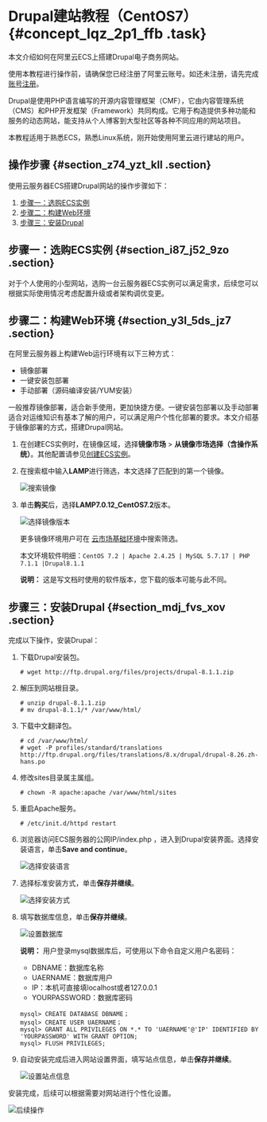 # Drupal建站教程（CentOS7） {#concept_lqz_2p1_ffb .task}

本文介绍如何在阿里云ECS上搭建Drupal电子商务网站。

使用本教程进行操作前，请确保您已经注册了阿里云账号。如还未注册，请先完成[账号注册](https://account.alibabacloud.com/register/intl_register.htm)。

Drupal是使用PHP语言编写的开源内容管理框架（CMF），它由内容管理系统（CMS）和PHP开发框架（Framework）共同构成。它用于构造提供多种功能和服务的动态网站，能支持从个人博客到大型社区等各种不同应用的网站项目。

本教程适用于熟悉ECS，熟悉Linux系统，刚开始使用阿里云进行建站的用户。

## 操作步骤 {#section_z74_yzt_kll .section}

使用云服务器ECS搭建Drupal网站的操作步骤如下：

1.  [步骤一：选购ECS实例](#section_i87_j52_9zo)
2.  [步骤二：构建Web环境](#section_y3l_5ds_jz7)
3.  [步骤三：安装Drupal](#section_mdj_fvs_xov)

## 步骤一：选购ECS实例 {#section_i87_j52_9zo .section}

对于个人使用的小型网站，选购一台云服务器ECS实例可以满足需求，后续您可以根据实际使用情况考虑配置升级或者架构调优变更。

## 步骤二：构建Web环境 {#section_y3l_5ds_jz7 .section}

在阿里云服务器上构建Web运行环境有以下三种方式：

-   镜像部署
-   一键安装包部署
-   手动部署（源码编译安装/YUM安装）

一般推荐镜像部署，适合新手使用，更加快捷方便。一键安装包部署以及手动部署适合对运维知识有基本了解的用户，可以满足用户个性化部署的要求。本文介绍基于镜像部署的方式，搭建Drupal网站。

1.  在创建ECS实例时，在镜像区域，选择**镜像市场** \> **从镜像市场选择（含操作系统）**。其他配置请参见[创建ECS实例](https://ecs.console.aliyun.com/#/create/prepay)。
2.  在搜索框中输入**LAMP**进行筛选，本文选择了匹配到的第一个镜像。 

    ![搜索镜像](http://static-aliyun-doc.oss-cn-hangzhou.aliyuncs.com/assets/img/9771/156756203012507_zh-CN.png)

3.  单击**购买**后，选择**LAMP7.0.12\_CentOS7.2**版本。 

    ![选择镜像版本](http://static-aliyun-doc.oss-cn-hangzhou.aliyuncs.com/assets/img/9771/156756203112508_zh-CN.png)

    更多镜像环境用户可在 [云市场基础环境](https://market.aliyun.com/software?spm=5176.8060583.401001.1.ReWWeQ)中搜索筛选。

    本文环境软件明细：`CentOS 7.2 | Apache 2.4.25 | MySQL 5.7.17 | PHP 7.1.1 |Drupal8.1.1` 

    **说明：** 这是写文档时使用的软件版本，您下载的版本可能与此不同。


## 步骤三：安装Drupal {#section_mdj_fvs_xov .section}

完成以下操作，安装Drupal：

1.  下载Drupal安装包。 

    ``` {#codeblock_eym_wte_4tz}
    # wget http://ftp.drupal.org/files/projects/drupal-8.1.1.zip
    ```

2.  解压到网站根目录。 

    ``` {#codeblock_dnw_tfi_yye}
    # unzip drupal-8.1.1.zip 
    # mv drupal-8.1.1/* /var/www/html/
    ```

3.  下载中文翻译包。 

    ``` {#codeblock_jb5_uss_5zb}
    # cd /var/www/html/
    # wget -P profiles/standard/translations http://ftp.drupal.org/files/translations/8.x/drupal/drupal-8.26.zh-hans.po
    ```

4.  修改sites目录属主属组。 

    ``` {#codeblock_dh0_o87_8d4}
    # chown -R apache:apache /var/www/html/sites
    ```

5.  重启Apache服务。 

    ``` {#codeblock_cdb_vp2_n0e}
    # /etc/init.d/httpd restart
    ```

6.  浏览器访问ECS服务器的公网IP/index.php ，进入到Drupal安装界面。选择安装语言，单击**Save and continue**。 

    ![选择安装语言](http://static-aliyun-doc.oss-cn-hangzhou.aliyuncs.com/assets/img/9771/156756203112509_zh-CN.png)

7.  选择标准安装方式，单击**保存并继续**。 

    ![选择安装方式](http://static-aliyun-doc.oss-cn-hangzhou.aliyuncs.com/assets/img/9771/156756203112510_zh-CN.png)

8.  填写数据库信息，单击**保存并继续**。 

    ![设置数据库](http://static-aliyun-doc.oss-cn-hangzhou.aliyuncs.com/assets/img/9771/156756203112511_zh-CN.png)

    **说明：** 用户登录mysql数据库后，可使用以下命令自定义用户名密码：

    -   DBNAME：数据库名称
    -   UAERNAME：数据库用户
    -   IP：本机可直接填localhost或者127.0.0.1
    -   YOURPASSWORD：数据库密码
    ``` {#codeblock_mdp_tpg_qaz}
    mysql> CREATE DATABASE DBNAME；
    mysql> CREATE USER UAERNAME；
    mysql> GRANT ALL PRIVILEGES ON *.* TO 'UAERNAME'@'IP' IDENTIFIED BY 'YOURPASSWORD' WITH GRANT OPTION;  
    mysql> FLUSH PRIVILEGES;
    ```

9.  自动安装完成后进入网站设置界面，填写站点信息，单击**保存并继续**。 

    ![设置站点信息](http://static-aliyun-doc.oss-cn-hangzhou.aliyuncs.com/assets/img/9771/156756203112512_zh-CN.png)


安装完成，后续可以根据需要对网站进行个性化设置。

![后续操作](http://static-aliyun-doc.oss-cn-hangzhou.aliyuncs.com/assets/img/9771/156756203212513_zh-CN.png)

